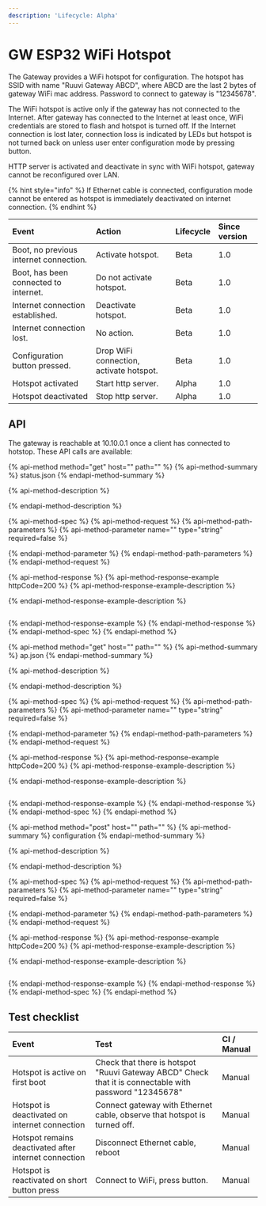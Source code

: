 ```yaml
---
description: 'Lifecycle: Alpha'
---
```


# GW ESP32 WiFi Hotspot

The Gateway provides a WiFi hotspot for configuration. The hotspot has SSID with name "Ruuvi Gateway ABCD", where ABCD are the last 2 bytes of gateway WiFi mac address. Password to connect to gateway is "12345678". 

The WiFi hotspot is active only if the gateway has not connected to the Internet. After gateway has connected to the Internet at least once, WiFi credentials are stored to flash and hotspot is turned off. If the Internet connection is lost later, connection loss is indicated by LEDs but hotspot is not turned back on unless user enter configuration mode by pressing button.

HTTP server is activated and deactivate in sync with WiFi hotspot, gateway cannot be reconfigured over LAN. 

{% hint style="info" %}
If Ethernet cable is connected, configuration mode cannot be entered as hotspot is immediately deactivated on internet connection. 
{% endhint %}

| Event | Action  | Lifecycle | Since version |
| :--- | :--- | :--- | :--- |
| Boot, no previous internet connection. | Activate hotspot. | Beta | 1.0 |
| Boot, has been connected to internet. | Do not activate hotspot. | Beta | 1.0 |
| Internet connection established. | Deactivate hotspot. | Beta | 1.0 |
| Internet connection lost. | No action. | Beta | 1.0 |
| Configuration button pressed. | Drop WiFi connection, activate hotspot. | Beta | 1.0 |
| Hotspot activated | Start http server. | Alpha | 1.0 |
| Hotspot deactivated | Stop http server. | Alpha | 1.0 |

## API

The gateway is reachable at 10.10.0.1 once a client has connected to hotstop. These API calls are available:

{% api-method method="get" host="" path="" %}
{% api-method-summary %}
status.json
{% endapi-method-summary %}

{% api-method-description %}

{% endapi-method-description %}

{% api-method-spec %}
{% api-method-request %}
{% api-method-path-parameters %}
{% api-method-parameter name="" type="string" required=false %}

{% endapi-method-parameter %}
{% endapi-method-path-parameters %}
{% endapi-method-request %}

{% api-method-response %}
{% api-method-response-example httpCode=200 %}
{% api-method-response-example-description %}

{% endapi-method-response-example-description %}

```

```
{% endapi-method-response-example %}
{% endapi-method-response %}
{% endapi-method-spec %}
{% endapi-method %}

{% api-method method="get" host="" path="" %}
{% api-method-summary %}
ap.json
{% endapi-method-summary %}

{% api-method-description %}

{% endapi-method-description %}

{% api-method-spec %}
{% api-method-request %}
{% api-method-path-parameters %}
{% api-method-parameter name="" type="string" required=false %}

{% endapi-method-parameter %}
{% endapi-method-path-parameters %}
{% endapi-method-request %}

{% api-method-response %}
{% api-method-response-example httpCode=200 %}
{% api-method-response-example-description %}

{% endapi-method-response-example-description %}

```

```
{% endapi-method-response-example %}
{% endapi-method-response %}
{% endapi-method-spec %}
{% endapi-method %}

{% api-method method="post" host="" path="" %}
{% api-method-summary %}
configuration
{% endapi-method-summary %}

{% api-method-description %}

{% endapi-method-description %}

{% api-method-spec %}
{% api-method-request %}
{% api-method-path-parameters %}
{% api-method-parameter name="" type="string" required=false %}

{% endapi-method-parameter %}
{% endapi-method-path-parameters %}
{% endapi-method-request %}

{% api-method-response %}
{% api-method-response-example httpCode=200 %}
{% api-method-response-example-description %}

{% endapi-method-response-example-description %}

```

```
{% endapi-method-response-example %}
{% endapi-method-response %}
{% endapi-method-spec %}
{% endapi-method %}

## Test checklist

| Event | Test | CI / Manual |
| :--- | :--- | :--- |
| Hotspot is active on first boot | Check that there is hotspot "Ruuvi Gateway ABCD" Check that it is connectable with password "12345678" | Manual |
| Hotspot is deactivated on internet connection | Connect gateway with Ethernet cable, observe that hotspot is turned off. | Manual |
| Hotspot remains deactivated after internet connection | Disconnect Ethernet cable, reboot | Manual |
| Hotspot is reactivated on short button press | Connect to WiFi, press button. | Manual |

